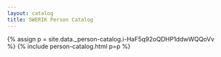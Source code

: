 ```yaml
---
layout: catalog
title: SWERIK Person Catalog
---
```

{% assign p = site.data._person-catalog.i-HaF5q92oQDHP1ddwWQQoVv %}
{% include person-catalog.html p=p %}

